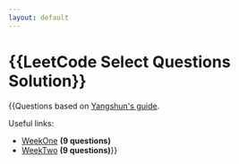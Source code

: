 ```yaml
---
layout: default
---
```

# {{LeetCode Select Questions Solution}}


{{Questions based on [Yangshun's guide](https://yangshun.github.io/tech-interview-handbook/best-practice-questions/
).


Useful links:
* [WeekOne](WeekOne/weekOne.md)  **(9 questions)**
* [WeekTwo](WeekTwo/weekTwo.md)  **(9 questions)**}}

